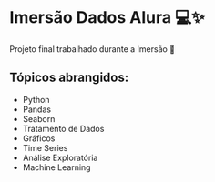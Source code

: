 # Imersão Dados Alura 💻✨

Projeto final trabalhado durante a Imersão 🌹

<h2>Tópicos abrangidos:</h2>

- Python
- Pandas
- Seaborn
- Tratamento de Dados
- Gráficos
- Time Series
- Análise Exploratória
- Machine Learning
